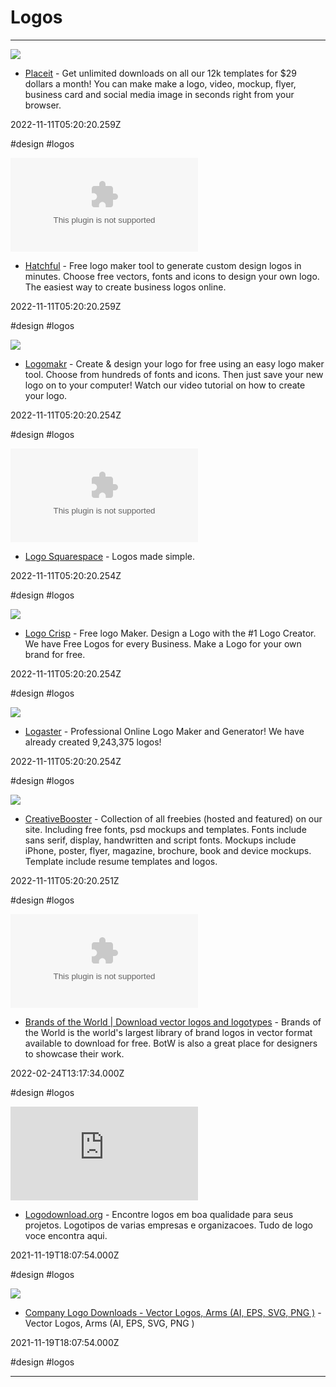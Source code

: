 # Logos

---

![](https://rdl.ink/render/https%3A%2F%2Fplaceit.net)

- [Placeit](https://placeit.net) - Get unlimited downloads on all our 12k templates for $29 dollars a month! You can make make a logo, video, mockup, flyer, business card and social media image in seconds right from your browser.

2022-11-11T05:20:20.259Z

#design #logos

![](https://rdl.ink/render/https%3A%2F%2Fhatchful.shopify.com)

- [Hatchful](https://hatchful.shopify.com) - Free logo maker tool to generate custom design logos in minutes. Choose free vectors, fonts and icons to design your own logo. The easiest way to create business logos online.

2022-11-11T05:20:20.259Z

#design #logos

![](https://logomakr.com/wp-content/uploads/2023/05/Logomakr-logo-banding-1-1024x457.png)

- [Logomakr](https://logomakr.com) - Create & design your logo for free using an easy logo maker tool. Choose from hundreds of fonts and icons. Then just save your new logo on to your computer! Watch our video tutorial on how to create your logo.

2022-11-11T05:20:20.254Z

#design #logos

![](https://rdl.ink/render/https%3A%2F%2Flogo.squarespace.com)

- [Logo Squarespace](https://logo.squarespace.com) - Logos made simple.

2022-11-11T05:20:20.254Z

#design #logos

![](https://www.logocrisp.com/wp-content/uploads/2023/05/banner-11.png)

- [Logo Crisp](https://www.logocrisp.com) - Free logo Maker. Design a Logo with the #1 Logo Creator. We have Free Logos for every Business. Make a Logo for your own brand for free.

2022-11-11T05:20:20.254Z

#design #logos

![](https://res.cloudinary.com/zenbusiness/q_auto/v20230308/shared-assets/logo/zen-social-share-default.png)

- [Logaster](https://www.logaster.com) - Professional Online Logo Maker and Generator! We have already created 9,243,375 logos!

2022-11-11T05:20:20.254Z

#design #logos

![](https://rdl.ink/render/https%3A%2F%2Fcreativebooster.net%2Fcollections%2Fall-freebies)

- [CreativeBooster](https://creativebooster.net/collections/all-freebies) - Collection of all freebies (hosted and featured) on our site. Including free fonts, psd mockups and templates. Fonts include sans serif, display, handwritten and script fonts. Mockups include iPhone, poster, flyer, magazine, brochure, book and device mockups. Template include resume templates and logos.

2022-11-11T05:20:20.251Z

#design #logos

![](https://rdl.ink/render/https%3A%2F%2Fwww.brandsoftheworld.com)

- [Brands of the World | Download vector logos and logotypes](https://www.brandsoftheworld.com) - Brands of the World is the world\'s largest library of brand logos in vector format available to download for free. BotW is also a great place for designers to showcase their work.

2022-02-24T13:17:34.000Z

#design #logos

![](https://rdl.ink/render/https%3A%2F%2Flogodownload.org)

- [Logodownload.org](https://logodownload.org) - Encontre logos em boa qualidade para seus projetos. Logotipos de varias empresas e organizacoes. Tudo de logo voce encontra aqui.

2021-11-19T18:07:54.000Z

#design #logos

![](https://rdl.ink/render/http%3A%2F%2Fwww.logoeps.net)

- [Company Logo Downloads - Vector Logos, Arms (AI, EPS, SVG, PNG )](http://www.logoeps.net) - Vector Logos, Arms (AI, EPS, SVG, PNG )

2021-11-19T18:07:54.000Z

#design #logos

---

